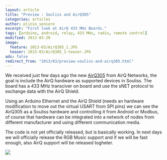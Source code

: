 ```yaml
---
layout: article
title: "Preview : Souliss and AirQ305"
categories: articles
author: plinio_seniore
excerpt: "First look at AirQ 433 MHz Boards."
tags: [arduino, android, relay, 433 MHz, radio, remote control]
modified: 2013-03-20
image:
  feature: 2013-03/AirQ305_1.JPG
  teaser: 2013-03/AirQ305_1-teaser.JPG
ads: false  
redirect_from: "2013/03/preview-souliss-and-airq305.html"
---
```


We received just few days ago the new [AirQ305](http://dev.airqnetworks.com/2013/03/08/new-control-board-from-airq-networks/) from AirQ Networks, the goal is include the AirQ hardware as supported devices in Souliss. The board has a 433 MHz transciver on board and use the sNET protocol to exchange data with the AirQ Shield.

Using an Arduino Ethernet and the AirQ Shield (needs an hardware modification to move out the virtual USART from SPI pins) we can see the AirQ305 as a Souliss hardware and controlling it from Android or Modbus, of course that hardware can be integrated into a network of nodes from different manufacturer and using different communication media.

The code is not yet officially released, but is basically working. In next days we will officially release the RGB Music support and if we will be fast enough, also AirQ support will be released togheter.

![](https://github.com/souliss/souliss.github.io/blob/master/images/2013-03/AirQ305_2.JPG?raw=true)

